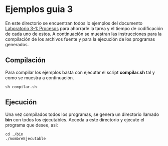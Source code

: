 # Ejemplos guia 3

En este directorio se encuentran todos lo ejemplos del documento [Laboratorio 3-1: Procesos](https://docs.google.com/document/d/1KqR3MCNYvuMZB0ohgpWFg6qHJiFlTiysyOZCxa5Fh4o/edit?usp=sharing) para ahorrarle la tarea y el tiempo de codificación de cada uno de estos. A continuación se muestran las instrucciones para la compilación de los archivos fuente y para la ejecución de los programas generados.

## Compilación

Para compilar los ejemplos basta con ejecutar el script **compilar.sh** tal y como se muestra a continuación.

```
sh compilar.sh
```

## Ejecución

Una vez compilados todos los programas, se genera un directorio llamado **bin** con todos los ejecutables. Acceda a este directorio y ejecute el programa que desee, asi:

```
cd ./bin
./nombreEjecutable
```

